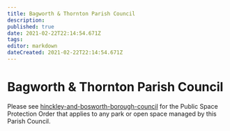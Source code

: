 ```yaml
---
title: Bagworth & Thornton Parish Council
description: 
published: true
date: 2021-02-22T22:14:54.671Z
tags: 
editor: markdown
dateCreated: 2021-02-22T22:14:54.671Z
---
```


# Bagworth & Thornton Parish Council
Please see [hinckley-and-bosworth-borough-council](/england/leicestershire/hinckley-and-bosworth-borough-council) for the Public Space Protection Order that applies to any park or open space managed by this Parish Council.